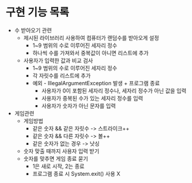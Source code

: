 # 구현 기능 목록
- 수 받아오기 관련
  - 제시된 라이브러리 사용하여 컴퓨터가 랜덤수를 받아오게 설정
    - 1~9 범위의 수로 이루어진 세자리 정수
    - 하나씩 수를 가져와서 중복값이 아니면 리스트에 추가
  - 사용자가 입력한 값과 비교 검사
      - 1~9 범위의 수로 이루어진 세자리 정수
      - 각 자릿수를 리스트에 추가
      - 예외 - IllegalArgumentException 발생 + 프로그램 종료
        - 사용자가 0이 포함된 세자리 정수나, 세자리 정수가 아닌 값을 입력
        - 사용자가 중복된 수가 있는 세자리 정수를 입력
        - 사용자가 숫자가 아닌 문자를 입력
- 게임관련
  - 게임방법
    - 같은 숫자 && 같은 자릿수 -> 스트라이크++
    - 같은 숫자 && 다른 자릿수 -> 볼++
    - 같은 숫자가 없는 경우 -> 낫싱
  - 숫자 맞출 때까지 사용자 입력 받기
  - 숫자를 맞추면 게임 종료 묻기
    - 1은 새로 시작, 2는 종료
    - 프로그램 종료 시 System.exit() 사용 X

